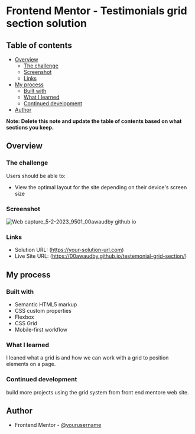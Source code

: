 # Frontend Mentor - Testimonials grid section solution



## Table of contents

- [Overview](#overview)
  - [The challenge](#the-challenge)
  - [Screenshot](#screenshot)
  - [Links](#links)
- [My process](#my-process)
  - [Built with](#built-with)
  - [What I learned](#what-i-learned)
  - [Continued development](#continued-development)
- [Author](#author)


**Note: Delete this note and update the table of contents based on what sections you keep.**

## Overview

### The challenge

Users should be able to:

- View the optimal layout for the site depending on their device's screen size

### Screenshot


![Web capture_5-2-2023_9501_00awaudby github io](https://user-images.githubusercontent.com/84845712/216812212-d1dba845-19f5-4eff-8994-4348a2d608fd.jpeg)


### Links

- Solution URL: (https://your-solution-url.com)
- Live Site URL: (https://00awaudby.github.io/testemonial-grid-section/)

## My process

### Built with

- Semantic HTML5 markup
- CSS custom properties
- Flexbox
- CSS Grid
- Mobile-first workflow



### What I learned
I leaned what a grid is and how we can work with a grid to position elements on a page.



### Continued development
build more projects using the grid system  from front end mentore web site.





## Author

- Frontend Mentor - [@yourusername](https://www.frontendmentor.io/profile/yourusername)



